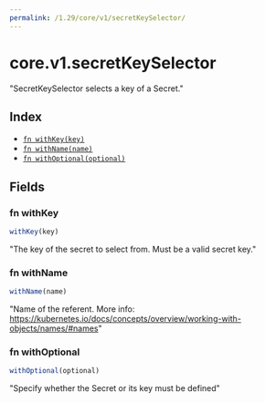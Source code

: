 ```yaml
---
permalink: /1.29/core/v1/secretKeySelector/
---
```


# core.v1.secretKeySelector

"SecretKeySelector selects a key of a Secret."

## Index

* [`fn withKey(key)`](#fn-withkey)
* [`fn withName(name)`](#fn-withname)
* [`fn withOptional(optional)`](#fn-withoptional)

## Fields

### fn withKey

```ts
withKey(key)
```

"The key of the secret to select from.  Must be a valid secret key."

### fn withName

```ts
withName(name)
```

"Name of the referent. More info: https://kubernetes.io/docs/concepts/overview/working-with-objects/names/#names"

### fn withOptional

```ts
withOptional(optional)
```

"Specify whether the Secret or its key must be defined"